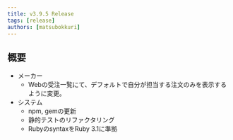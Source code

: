 ```yaml
---
title: v3.9.5 Release
tags: [release]
authors: [matsubokkuri]
---
```


<!-- truncate -->

## 概要

- メーカー
  - Webの受注一覧にて、デフォルトで自分が担当する注文のみを表示するように変更。
- システム
  - npm, gemの更新
  - 静的テストのリファクタリング
  - RubyのsyntaxをRuby 3.1に準拠

